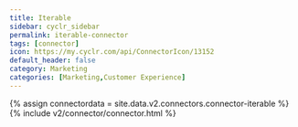 ```yaml
---
title: Iterable
sidebar: cyclr_sidebar
permalink: iterable-connector
tags: [connector]
icon: https://my.cyclr.com/api/ConnectorIcon/13152
default_header: false
category: Marketing
categories: [Marketing,Customer Experience]
---
```

{% assign connectordata = site.data.v2.connectors.connector-iterable %}
{% include v2/connector/connector.html %}	